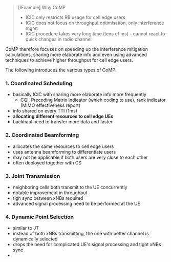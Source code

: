 >[!Example] Why CoMP
>- ICIC only restricts RB usage for cell edge users
>- ICIC does not focus on throughput optimisation, only interference mgmt
>- ICIC procedure takes very long time (tens of ms) - cannot react to quick changes in radio channel

CoMP therefore focuses on speeding up the interference mitigation calculations, sharing more elaborate info and even using advanced techniques to achieve higher throughput for cell edge users.

The following introduces the various types of CoMP:
### 1. Coordinated Scheduling
- basically ICIC with sharing more elaborate info more frequently
	- CQI, Precoding Matrix Indicator (which coding to use), rank indicator (MIMO effectiveness report)
- info shared on every TTI (1ms)
- **allocating different resources to cell edge UEs**
- backhaul need to transfer more data and faster

### 2. Coordinated Beamforming
- allocates the same resources to cell edge users
- uses antenna beamforming to differentiate users
- may not be applicable if both users are very close to each other
- often deployed together with CS

### 3. Joint Transmission
- neighboring cells both transmit to the UE concurrently
- notable improvement in throughput
- tigh sync between xNBs required
- advanced signal processing need to be performed at the UE

### 4. Dynamic Point Selection
- similar to JT
- instead of both xNBs transmitting, the one with better channel is dynamically selected
- drops the need for complicated UE's signal processing and tight xNBs sync
- 
